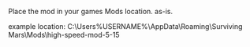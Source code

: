 Place the mod in your games Mods location. as-is.

example location: C:\Users\%USERNAME%\AppData\Roaming\Surviving Mars\Mods\high-speed-mod-5-15

